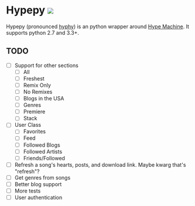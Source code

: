 # Hypepy ![](https://travis-ci.org/kevinwuhoo/hypepy.svg?branch=master)

Hypepy (pronounced [hyphy](https://en.wikipedia.org/wiki/Hyphy)) is an python wrapper around [Hype Machine](http://hypem.com/). It supports python 2.7 and 3.3+.

## TODO
* [ ] Support for other sections
  * [ ] All
  * [ ] Freshest
  * [ ] Remix Only
  * [ ] No Remixes
  * [ ] Blogs in the USA
  * [ ] Genres
  * [ ] Premiere
  * [ ] Stack
* [ ] User Class
  * [ ] Favorites
  * [ ] Feed
  * [ ] Followed Blogs
  * [ ] Followed Artists
  * [ ] Friends/Followed
* [ ] Refresh a song's hearts, posts, and download link. Maybe kwarg that's "refresh"?
* [ ] Get genres from songs
* [ ] Better blog support
* [ ] More tests
* [ ] User authentication

